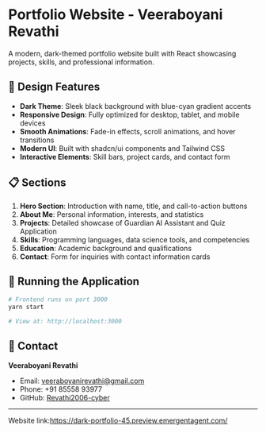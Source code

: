 # Portfolio Website - Veeraboyani Revathi

A modern, dark-themed portfolio website built with React showcasing projects, skills, and professional information.

## 🎨 Design Features

- **Dark Theme**: Sleek black background with blue-cyan gradient accents
- **Responsive Design**: Fully optimized for desktop, tablet, and mobile devices
- **Smooth Animations**: Fade-in effects, scroll animations, and hover transitions
- **Modern UI**: Built with shadcn/ui components and Tailwind CSS
- **Interactive Elements**: Skill bars, project cards, and contact form

## 📋 Sections

1. **Hero Section**: Introduction with name, title, and call-to-action buttons
2. **About Me**: Personal information, interests, and statistics
3. **Projects**: Detailed showcase of Guardian AI Assistant and Quiz Application
4. **Skills**: Programming languages, data science tools, and competencies
5. **Education**: Academic background and qualifications
6. **Contact**: Form for inquiries with contact information cards

## 🚀 Running the Application

```bash
# Frontend runs on port 3000
yarn start

# View at: http://localhost:3000
```

## 👤 Contact

**Veeraboyani Revathi**
- Email: veeraboyanirevathi@gmail.com
- Phone: +91 85558 93977
- GitHub: [Revathi2006-cyber](https://github.com/Revathi2006-cyber)

---


Website link:https://dark-portfolio-45.preview.emergentagent.com/

